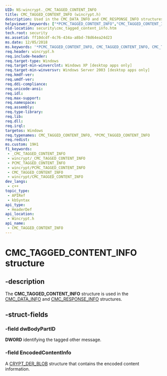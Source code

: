 ```yaml
---
UID: NS:wincrypt._CMC_TAGGED_CONTENT_INFO
title: CMC_TAGGED_CONTENT_INFO (wincrypt.h)
description: Used in the CMC_DATA_INFO and CMC_RESPONSE_INFO structures. (CMC_TAGGED_CONTENT_INFO)
helpviewer_keywords: ["*PCMC_TAGGED_CONTENT_INFO","CMC_TAGGED_CONTENT_INFO","CMC_TAGGED_CONTENT_INFO structure [Security]","PCMC_TAGGED_CONTENT_INFO","PCMC_TAGGED_CONTENT_INFO structure pointer [Security]","_crypto2_cmc_tagged_content_info","security.cmc_tagged_content_info","wincrypt/CMC_TAGGED_CONTENT_INFO","wincrypt/PCMC_TAGGED_CONTENT_INFO"]
old-location: security\cmc_tagged_content_info.htm
tech.root: security
ms.assetid: ff10dcdf-4c76-434a-a8bd-78d64ea24d23
ms.date: 12/05/2018
ms.keywords: '*PCMC_TAGGED_CONTENT_INFO, CMC_TAGGED_CONTENT_INFO, CMC_TAGGED_CONTENT_INFO structure [Security], PCMC_TAGGED_CONTENT_INFO, PCMC_TAGGED_CONTENT_INFO structure pointer [Security], _crypto2_cmc_tagged_content_info, security.cmc_tagged_content_info, wincrypt/CMC_TAGGED_CONTENT_INFO, wincrypt/PCMC_TAGGED_CONTENT_INFO'
req.header: wincrypt.h
req.include-header: 
req.target-type: Windows
req.target-min-winverclnt: Windows XP [desktop apps only]
req.target-min-winversvr: Windows Server 2003 [desktop apps only]
req.kmdf-ver: 
req.umdf-ver: 
req.ddi-compliance: 
req.unicode-ansi: 
req.idl: 
req.max-support: 
req.namespace: 
req.assembly: 
req.type-library: 
req.lib: 
req.dll: 
req.irql: 
targetos: Windows
req.typenames: CMC_TAGGED_CONTENT_INFO, *PCMC_TAGGED_CONTENT_INFO
req.redist: 
ms.custom: 19H1
f1_keywords:
 - _CMC_TAGGED_CONTENT_INFO
 - wincrypt/_CMC_TAGGED_CONTENT_INFO
 - PCMC_TAGGED_CONTENT_INFO
 - wincrypt/PCMC_TAGGED_CONTENT_INFO
 - CMC_TAGGED_CONTENT_INFO
 - wincrypt/CMC_TAGGED_CONTENT_INFO
dev_langs:
 - c++
topic_type:
 - APIRef
 - kbSyntax
api_type:
 - HeaderDef
api_location:
 - Wincrypt.h
api_name:
 - CMC_TAGGED_CONTENT_INFO
---
```


# CMC_TAGGED_CONTENT_INFO structure


## -description

The <b>CMC_TAGGED_CONTENT_INFO</b> structure is used in the 
<a href="/windows/desktop/api/wincrypt/ns-wincrypt-cmc_data_info">CMC_DATA_INFO</a> and 
<a href="/windows/desktop/api/wincrypt/ns-wincrypt-cmc_response_info">CMC_RESPONSE_INFO</a> structures.

## -struct-fields

### -field dwBodyPartID

<b>DWORD</b> identifying the tagged other message.

### -field EncodedContentInfo

A <a href="/previous-versions/windows/desktop/legacy/aa381414(v=vs.85)">CRYPT_DER_BLOB</a> structure that contains the encoded content information.
